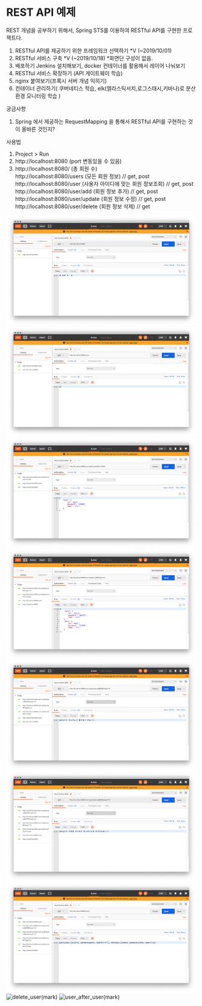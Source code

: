 # REST API 예제

REST 개념을 공부하기 위해서, Spring STS를 이용하여 RESTful API를 구현한 프로젝트다.


1. RESTful API를 제공하기 위한 프레임워크 선택하기 *V (~2019/10/01)
2. RESTful 서비스 구축 *V (~2019/10/18) *화면단 구성이 없음.
3. 배포하기 Jenkins 설치해보기, docker 컨테이너를 활용해서 레이어 나눠보기
4. RESTful 서비스 확장하기 (API 게이트웨이 학습)
5. nginx 붙여보기(프록시 서버 개념 익히기)
6. 컨테이너 관리하기( 쿠버네티스 학습, elk(엘라스틱서치,로그스태시,키바나)로 분산 환경 모니터링 학습 )


궁금사항
1. Spring 에서 제공하는 RequestMapping 을 통해서 RESTful API를 구현하는 것이 올바른 것인지?


사용법
1. Project > Run
2. http://localhost:8080 (port 변동있을 수 있음)
3. http://localhost:8080/ (총 회원 수)  
   http://localhost:8080/users (모든 회원 정보) // get, post  
   http://localhost:8080/user (사용자 아이디에 맞는 회원 정보조회) // get, post  
   http://localhost:8080/user/add (회원 정보 추가) // get, post  
   http://localhost:8080/user/update (회원 정보 수정) // get, post  
   http://localhost:8080/user/delete (회원 정보 삭제) // get


![main](./screenshot/0.main.png)   
![init_users](./screenshot/1.init_users.png)
![add_user(mark)](./screenshot/2.add_user(mark).png)
![add_user(jerry)](./screenshot/3.add_user(jerry).png)
![update_user(jerry)_failed](./screenshot/4.update_user(jerry)_failed.png)
![update_user(jerry)_success](./screenshot/5.update_user(jerry)_success.png)
![users_after_update](./screenshot/6.users_after_update.png)
![delete_user(mark)](./screenshot/7.delete_user(mark))
![user_after_user(mark)](./screentshot/8.user_after_user(mark))
